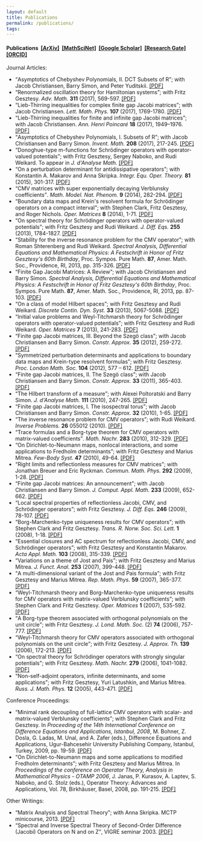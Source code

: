 ```yaml
---
layout: default
title: Publications
permalink: /publications/
tags: 
---
```


<h4>Publications&nbsp; 
<a href="https://arxiv.org/a/zinchenko_m_1">[ArXiv]</a>&nbsp;
<a href="http://www.ams.org/mathscinet/search/author.html?mrauthid=778212">[MathSciNet]</a>&nbsp;
<a href="http://scholar.google.com/citations?user=SW1Lc4YAAAAJ">[Google Scholar]</a>&nbsp; 
<a href="http://www.researchgate.net/profile/Maxim_Zinchenko">[Research Gate]</a>&nbsp; 
<a href="http://orcid.org/0000-0002-9559-0650">[ORCID]</a>&nbsp; 
</h4>


Journal Articles:
<ul>

<li>
<q>Asymptotics of Chebyshev Polynomials, II. DCT Subsets of R</q>; 
with Jacob Christiansen, Barry Simon, and Peter Yuditskii. 
<a href="https://arxiv.org/pdf/1709.06707">[PDF]</a>
</li>

<li>
<q>Renormalized oscillation theory for Hamiltonian systems</q>; 
with Fritz Gesztesy. 
<i>Adv. Math.</i> <b>311</b> (2017), 569-597.
<a href="https://arxiv.org/pdf/1608.02116">[PDF]</a>
</li>

<li>
<q>Lieb-Thirring inequalities for complex finite gap Jacobi matrices</q>; 
with Jacob Christiansen. 
<i>Lett. Math. Phys.</i> <b>107</b> (2017), 1769-1780.
<a href="https://arxiv.org/pdf/1609.09812">[PDF]</a>
</li>

<li>
<q>Lieb-Thirring inequalities for finite and infinite gap Jacobi matrices</q>; 
with Jacob Christiansen. 
<i>Ann. Henri Poincaré</i> <b>18</b> (2017), 1949–1976.
<a href="https://arxiv.org/pdf/1609.09566">[PDF]</a>
</li>

<li>
<q>Asymptotics of Chebyshev Polynomials, I. Subsets of R</q>; 
with Jacob Christiansen and Barry Simon. 
<i>Invent. Math.</i> <b>208</b> (2017), 217-245. 
<a href="https://arxiv.org/pdf/1505.02604">[PDF]</a>
</li>

<li>
<q>Donoghue-type m-functions for Schrödinger operators with operator-valued potentials</q>; 
with Fritz Gesztesy, Sergey Naboko, and Rudi Weikard. 
To appear in <i>J. d'Analyse Math.</i> 
<a href="https://arxiv.org/pdf/1506.06324">[PDF]</a>
</li>

<li><q>On a perturbation determinant for antidissipative operators</q>; 
with Konstantin A. Makarov and Anna Skripka.
<i>Integr. Equ. Oper. Theory.</i> <b>81</b> (2015), 301-317. 
<a href="https://arxiv.org/pdf/1412.6633">[PDF]</a>
</li>

<li>
<q>CMV matrices with super exponentially decaying Verblunsky coefficients</q>.
<i>Math. Model. Nat. Phenom.</i> <b>9</b> (2014), 282-294. 
<a href="https://sites.google.com/site/maximmath/publications/CMVSupExp.pdf" target="_blank">[PDF]</a></li>

<li>
<q>Boundary data maps and Krein's resolvent formula for Schrödinger operators on a compact interval</q>; 
with Stephen Clark, Fritz Gesztesy, and Roger Nichols. 
<i>Oper. Matrices</i> <b>8</b> (2014), 1-71. 
<a href="https://arxiv.org/pdf/1204.3314">[PDF]</a>
</li>

<li>
<q>On spectral theory for Schrödinger operators with operator-valued potentials</q>; 
with Fritz Gesztesy and Rudi Weikard.
<i>J. Diff. Eqs.</i> <b>255</b> (2013), 1784-1827.
<a href="https://arxiv.org/pdf/1301.0682">[PDF]</a>
</li>

<li>
<q>Stability for the inverse resonance problem for the CMV operator</q>; 
with Roman Shterenberg and Rudi Weikard.
<i>Spectral Analysis, Differential Equations and Mathematical Physics: A Festschrift in Honor of Fritz Gesztesy's 60th Birthday</i>, Proc. Sympos. Pure Math. <b>87</b>, Amer. Math. Soc., Providence, RI, 2013, pp. 315-326.
<a href="https://arxiv.org/pdf/1301.5078">[PDF]</a>
</li>

<li>
<q>Finite Gap Jacobi Matrices: A Review</q>; 
with Jacob Christiansen and Barry Simon.
<i>Spectral Analysis, Differential Equations and Mathematical Physics: A Festschrift in Honor of Fritz Gesztesy's 60th Birthday</i>, Proc. Sympos. Pure Math. <b>87</b>, Amer. Math. Soc., Providence, RI, 2013, pp. 87-103.
<a href="https://arxiv.org/pdf/1301.5073">[PDF]</a>
</li>

<li>
<q>On a class of model Hilbert spaces</q>; 
with Fritz Gesztesy and Rudi Weikard.
<i>Discrete Contin. Dyn. Syst.</i> <b>33</b> (2013), 5067-5088.
<a href="https://arxiv.org/pdf/1111.0645">[PDF]</a>
</li>

<li>
<q>Initial value problems and Weyl-Titchmarsh theory for Schrödinger operators with operator-valued potentials</q>; 
with Fritz Gesztesy and Rudi Weikard.
<i>Oper. Matrices</i> <b>7</b> (2013), 241-283.
<a href="https://arxiv.org/pdf/1109.1613">[PDF]</a>
</li>

<li>
<q>Finite gap Jacobi matrices, III. Beyond the Szegö class</q>; 
with Jacob Christiansen and Barry Simon.
<i>Constr. Approx.</i> <b>35</b> (2012), 259-272.
<a href="https://arxiv.org/pdf/1108.0183">[PDF]</a>
</li>

<li>
<q>Symmetrized perturbation determinants and applications to boundary data maps and Krein-type resolvent formulas</q>; 
with Fritz Gesztesy.
<i>Proc. London Math. Soc.</i> <b>104</b> (2012), 577 – 612.
<a href="https://arxiv.org/pdf/1007.4605">[PDF]</a>
</li>

<li>
<q>Finite gap Jacobi matrices, II. The Szegö class</q>; 
with Jacob Christiansen and Barry Simon.
<i>Constr. Approx.</i> <b>33</b> (2011), 365-403.
<a href="https://arxiv.org/pdf/0906.1630">[PDF]</a>
</li>

<li>
<q>The Hilbert transform of a measure</q>; 
with Alexei Poltoratski and Barry Simon.
<i>J. d'Analyse Math.</i> <b>111</b> (2010), 247-265.
<a href="https://arxiv.org/pdf/0811.0791">[PDF]</a>
</li>

<li>
<q>Finite gap Jacobi matrices, I. The isospectral torus</q>; 
with Jacob Christiansen and Barry Simon.
<i>Constr. Approx.</i> <b>32</b> (2010), 1-65.
<a href="https://arxiv.org/pdf/0810.3273">[PDF]</a>
</li>

<li>
<q>The inverse resonance problem for CMV operators</q>; 
with Rudi Weikard.
<i>Inverse Problems.</i> <b>26</b> 055012 (2010).
<a href="https://sites.google.com/site/maximmath/publications/CMVres.pdf" target="_blank">[PDF]</a>
</li>

<li>
<q>Trace formulas and a Borg-type theorem for CMV operators with matrix-valued coefficients</q>.
<i>Math. Nachr.</i> <b>283</b> (2010), 312-329.
<a href="https://arxiv.org/pdf/0808.0382">[PDF]</a>
</li>

<li>
<q>On Dirichlet-to-Neumann maps, nonlocal interactions, and some applications to Fredholm determinants</q>; 
with Fritz Gesztesy and Marius Mitrea.
<i>Few-Body Syst.</i> <b>47</b> (2010), 49-64.
<a href="https://arxiv.org/pdf/1002.0390">[PDF]</a>
</li>

<li>
<q>Right limits and reflectionless measures for CMV matrices</q>; 
with Jonathan Breuer and Eric Ryckman.
<i>Commun. Math. Phys.</i> <b>292</b> (2009), 1-28.
<a href="https://arxiv.org/pdf/0902.1571">[PDF]</a>
</li>

<li>
<q>Finite gap Jacobi matrices: An announcement</q>; 
with Jacob Christiansen and Barry Simon.
<i>J. Comput. Appl. Math.</i> <b>233</b> (2009), 652-662.
<a href="https://arxiv.org/pdf/0711.4739">[PDF]</a>
</li>

<li>
<q>Local spectral properties of reflectionless Jacobi, CMV, and Schrödinger operators</q>; 
with Fritz Gesztesy.
<i>J. Diff. Eqs.</i> <b>246</b> (2009), 78-107.
<a href="https://arxiv.org/pdf/0803.3177">[PDF]</a>
</li>

<li>
<q>Borg-Marchenko-type uniqueness results for CMV operators</q>; 
with Stephen Clark and Fritz Gesztesy.
<i>Trans. R. Norw. Soc. Sci. Lett.</i> <b>1</b> (2008), 1-18.
<a href="https://arxiv.org/pdf/0803.3175">[PDF]</a>
</li>

<li>
<q>Essential closures and AC spectrum for reflectionless Jacobi, CMV, and Schrödinger operators</q>; 
with Fritz Gesztesy and Konstantin Makarov.
<i>Acta Appl. Math.</i> <b>103</b> (2008), 315-339.
<a href="https://arxiv.org/pdf/0803.3178">[PDF]</a>
</li>

<li>
<q>Variations on a theme of Jost and Pais</q>; 
with Fritz Gesztesy and Marius Mitrea.
<i>J. Funct. Anal.</i> <b>253</b> (2007), 399-448.
<a href="https://arxiv.org/pdf/0705.3510">[PDF]</a>
</li>

<li>
<q>A multi-dimensional variant of the Jost and Pais formula</q>; 
with Fritz Gesztesy and Marius Mitrea.
<i>Rep. Math. Phys.</i> <b>59</b> (2007), 365-377.
<a href="https://sites.google.com/site/maximmath/publications/GMZWroclaw.pdf" target="_blank">[PDF]</a>
</li>

<li>
<q>Weyl-Titchmarsh theory and Borg-Marchenko-type uniqueness results for CMV operators with matrix-valued Verblunsky coefficients</q>; 
with Stephen Clark and Fritz Gesztesy.
<i>Oper. Matrices</i> <b>1</b> (2007), 535-592.
<a href="https://arxiv.org/pdf/1002.0387">[PDF]</a>
</li>

<li>
<q>A Borg-type theorem associated with orthogonal polynomials on the unit circle</q>; 
with Fritz Gesztesy.
<i>J. Lond. Math. Soc.</i> (2) <b>74</b> (2006), 757-777.
<a href="https://arxiv.org/pdf/math/0501212">[PDF]</a> 
</li>

<li>
<q>Weyl-Titchmarsh theory for CMV operators associated with orthogonal polynomials on the unit circle</q>; 
with Fritz Gesztesy.
<i>J. Approx. Th.</i> <b>139</b> (2006), 172-213.
<a href="https://arxiv.org/pdf/math/0501210">[PDF]</a> 
</li>

<li>
<q>On spectral theory for Schrödinger operators with strongly singular potentials</q>; 
with Fritz Gesztesy.
<i>Math. Nachr.</i> <b>279</b> (2006), 1041-1082.
<a href="https://arxiv.org/pdf/math/0505120">[PDF]</a> 
</li>

<li>
<q>Non-self-adjoint operators, infinite determinants, and some applications</q>; 
with Fritz Gesztesy, Yuri Latushkin, and Marius Mitrea.
<i>Russ. J. Math. Phys.</i> <b>12</b> (2005), 443-471.
<a href="https://arxiv.org/pdf/math/0511371">[PDF]</a>
</li>
</ul>


Conference Proceedings:
<ul>

<li>
<q>Minimal rank decoupling of full-lattice CMV operators with scalar- and matrix-valued Verblunsky coefficients</q>; 
with Stephen Clark and Fritz Gesztesy.
In <i>Proceeding of the 14th International Conference on Difference Equations and Applications, Istanbul, 2008</i>, M. Bohner, Z. Dosla, G. Ladas, M. Unal, and A. Zafer (eds.), Difference Equations and Applications, Ugur-Bahcesehir University Publishing Company, Istanbul, Turkey, 2009, pp. 19-59.
<a href="https://arxiv.org/pdf/1002.0607">[PDF]</a>
</li>

<li>
<q>On Dirichlet-to-Neumann maps and some applications to modified Fredholm  determinants</q>; 
with Fritz Gesztesy and Marius Mitrea.
In <i>Proceedings of the conference on Operator Theory, Analysis in Mathematical Physics - OTAMP 2006</i>, J. Janas, P. Kurasov, A. Laptev, S. Naboko, and G. Stolz (eds.), Operator Theory: Advances and Applications, Vol. 78, Birkhäuser, Basel, 2008, pp. 191-215.
<a href="https://arxiv.org/pdf/1002.0389">[PDF]</a>
</li>
</ul>


Other Writings:
<ul>

<li>
<q>Matrix Analysis and Spectral Theory</q>; 
with Anna Skripka. 
MCTP minicourse, 2013. 
<a href="https://sites.google.com/site/maximmath/publications/LinAlg%26SpTh.pdf" target="_blank">[PDF]</a>
</li>

<li>
<q>Spectral and Inverse Spectral Theory of Second-Order Difference (Jacobi) Operators on N and on Z</q>, 
VIGRE seminar 2003. 
<a href="https://sites.google.com/site/maximmath/publications/Jacobi-VIGRE.pdf" target="_blank">[PDF]</a>
</li>
</ul>


